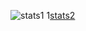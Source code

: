 ![stats1](https://github-readme-stats.vercel.app/api?username=michaelshumshum&theme=gradient&show_icons=true)
1[stats2](https://github-readme-stats.vercel.app/api/top-langs/?username=michaelshumshum&layout=compact&langs_count=10&theme=gradient)
